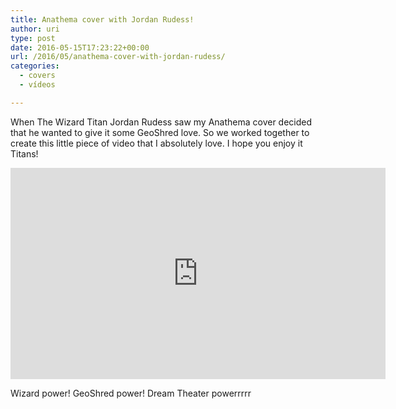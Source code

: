 ```yaml
---
title: Anathema cover with Jordan Rudess!
author: uri
type: post
date: 2016-05-15T17:23:22+00:00
url: /2016/05/anathema-cover-with-jordan-rudess/
categories:
  - covers
  - vídeos

---
```

When The Wizard Titan Jordan Rudess saw my Anathema cover decided that he wanted to give it some GeoShred love. So we worked together to create this little piece of video that I absolutely love. I hope you enjoy it Titans!

<iframe width="600" height="338" src="https://www.youtube.com/embed/gwIlSHta7-Q" frameborder="0" allowfullscreen></iframe>

Wizard power! GeoShred power! Dream Theater powerrrrr